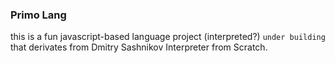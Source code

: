 ### Primo Lang

this is a fun javascript-based language project (interpreted?) `under building` that derivates from Dmitry Sashnikov Interpreter from Scratch.
